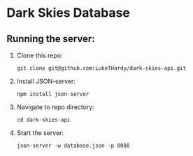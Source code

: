 # Dark Skies Database

## Running the server:
1. Clone this repo:
   
   ```
   git clone git@github.com:LukeTHardy/dark-skies-api.git
   ```
2. Install JSON-server:
   
   ```
   npm install json-server
   ```
3. Navigate to repo directory:
   
   ```
   cd dark-skies-api
   ```
4. Start the server:
   
   ```
   json-server -w database.json -p 8088
   ```
